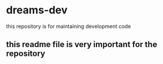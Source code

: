 # dreams-dev
this repository is for maintaining development code

## this readme file is very important for the repository
